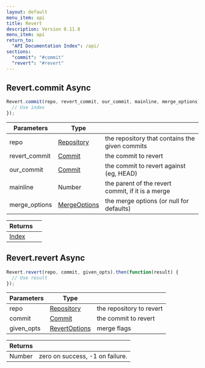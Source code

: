 ```yaml
---
layout: default
menu_item: api
title: Revert
description: Version 0.11.8
menu_item: api
return_to:
  "API Documentation Index": /api/
sections:
  "commit": "#commit"
  "revert": "#revert"
---
```


## <a name="commit"></a><span>Revert.</span>commit <span class="tags"><span class="async">Async</span></span>

```js
Revert.commit(repo, revert_commit, our_commit, mainline, merge_options).then(function(index) {
  // Use index
});
```

| Parameters | Type |   |
| --- | --- | --- |
| repo | [Repository](/api/repository/) | the repository that contains the given commits |
| revert_commit | [Commit](/api/commit/) | the commit to revert |
| our_commit | [Commit](/api/commit/) | the commit to revert against (eg, HEAD) |
| mainline | Number | the parent of the revert commit, if it is a merge |
| merge_options | [MergeOptions](/api/merge_options/) | the merge options (or null for defaults) |

| Returns |  |
| --- | --- |
| [Index](/api/index/) |  |

## <a name="revert"></a><span>Revert.</span>revert <span class="tags"><span class="async">Async</span></span>

```js
Revert.revert(repo, commit, given_opts).then(function(result) {
  // Use result
});
```

| Parameters | Type |   |
| --- | --- | --- |
| repo | [Repository](/api/repository/) | the repository to revert |
| commit | [Commit](/api/commit/) | the commit to revert |
| given_opts | [RevertOptions](/api/revert_options/) | merge flags |

| Returns |  |
| --- | --- |
| Number |  zero on success, -1 on failure. |

